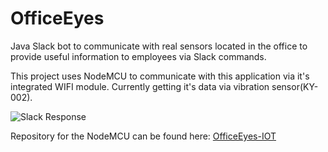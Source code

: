 # OfficeEyes
Java Slack bot to communicate with real sensors located in the office to provide useful information to employees via Slack commands.

This project uses NodeMCU to communicate with this application via it's integrated WIFI module. 
Currently getting it's data via vibration sensor(KY-002).

![Slack Response](https://i.imgur.com/ljyl99W.png)

Repository for the NodeMCU can be found here: [OfficeEyes-IOT](https://github.com/mustafabayar/OfficeEyes-IOT)
